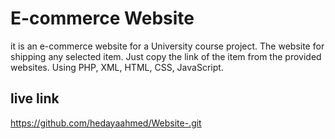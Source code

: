 # E-commerce Website
it is an e-commerce website for a University course project. The website for shipping any selected item. Just copy the link of the item from the provided websites. Using PHP, XML, HTML, CSS, JavaScript.

## live link
https://github.com/hedayaahmed/Website-.git
